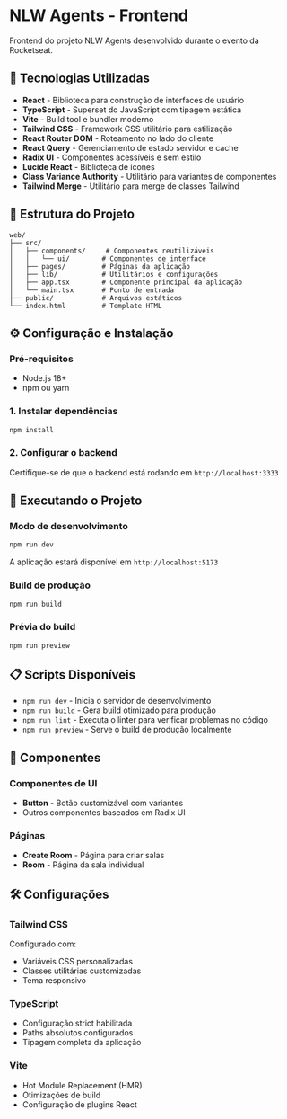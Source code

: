 # NLW Agents - Frontend

Frontend do projeto NLW Agents desenvolvido durante o evento da Rocketseat.

## 🚀 Tecnologias Utilizadas

-   **React** - Biblioteca para construção de interfaces de usuário
-   **TypeScript** - Superset do JavaScript com tipagem estática
-   **Vite** - Build tool e bundler moderno
-   **Tailwind CSS** - Framework CSS utilitário para estilização
-   **React Router DOM** - Roteamento no lado do cliente
-   **React Query** - Gerenciamento de estado servidor e cache
-   **Radix UI** - Componentes acessíveis e sem estilo
-   **Lucide React** - Biblioteca de ícones
-   **Class Variance Authority** - Utilitário para variantes de componentes
-   **Tailwind Merge** - Utilitário para merge de classes Tailwind

## 📁 Estrutura do Projeto

```
web/
├── src/
│   ├── components/     # Componentes reutilizáveis
│   │   └── ui/        # Componentes de interface
│   ├── pages/         # Páginas da aplicação
│   ├── lib/           # Utilitários e configurações
│   ├── app.tsx        # Componente principal da aplicação
│   └── main.tsx       # Ponto de entrada
├── public/            # Arquivos estáticos
└── index.html         # Template HTML
```

## ⚙️ Configuração e Instalação

### Pré-requisitos

-   Node.js 18+
-   npm ou yarn

### 1. Instalar dependências

```bash
npm install
```

### 2. Configurar o backend

Certifique-se de que o backend está rodando em `http://localhost:3333`

## 🚀 Executando o Projeto

### Modo de desenvolvimento

```bash
npm run dev
```

A aplicação estará disponível em `http://localhost:5173`

### Build de produção

```bash
npm run build
```

### Prévia do build

```bash
npm run preview
```

## 📋 Scripts Disponíveis

-   `npm run dev` - Inicia o servidor de desenvolvimento
-   `npm run build` - Gera build otimizado para produção
-   `npm run lint` - Executa o linter para verificar problemas no código
-   `npm run preview` - Serve o build de produção localmente

## 🎨 Componentes

### Componentes de UI

-   **Button** - Botão customizável com variantes
-   Outros componentes baseados em Radix UI

### Páginas

-   **Create Room** - Página para criar salas
-   **Room** - Página da sala individual

## 🛠️ Configurações

### Tailwind CSS

Configurado com:

-   Variáveis CSS personalizadas
-   Classes utilitárias customizadas
-   Tema responsivo

### TypeScript

-   Configuração strict habilitada
-   Paths absolutos configurados
-   Tipagem completa da aplicação

### Vite

-   Hot Module Replacement (HMR)
-   Otimizações de build
-   Configuração de plugins React
